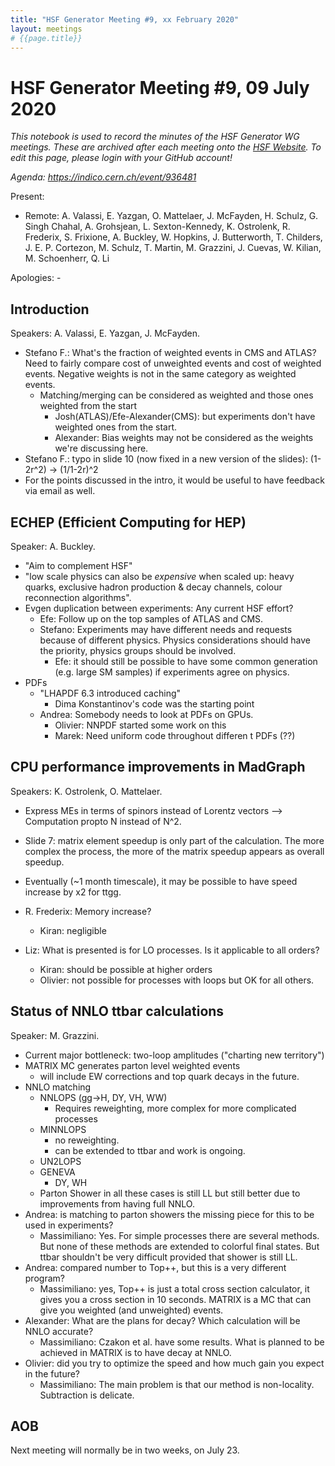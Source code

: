 ```yaml
---
title: "HSF Generator Meeting #9, xx February 2020"
layout: meetings
# {{page.title}}
---
```

# HSF Generator Meeting #9, 09 July 2020

*This notebook is used to record the minutes of the HSF Generator WG meetings. These are archived after each meeting onto the [HSF Website](https://hepsoftwarefoundation.org/organization/minutes.html). To edit this page, please login with your GitHub account!*

*Agenda: <https://indico.cern.ch/event/936481>*

Present: 
- Remote: A. Valassi, E. Yazgan, O. Mattelaer, J. McFayden, H. Schulz, G. Singh Chahal, A. Grohsjean, L. Sexton-Kennedy, K. Ostrolenk, R. Frederix, S. Frixione, A. Buckley, W. Hopkins, J. Butterworth, T. Childers, J. E. P. Cortezon, M. Schulz, T. Martin, M. Grazzini, J. Cuevas, W. Kilian, M. Schoenherr, Q. Li

Apologies: -

## Introduction 
Speakers: A. Valassi, E. Yazgan, J. McFayden.

- Stefano F.: What's the fraction of weighted events in CMS and ATLAS? Need to fairly compare cost of unweighted events and cost of weighted events. Negative weights is not in the same category as weighted events.
    - Matching/merging can be considered as weighted and those ones weighted from the start 
        - Josh(ATLAS)/Efe-Alexander(CMS): but experiments don't have weighted ones from the start. 
        - Alexander: Bias weights may not be considered as the weights we're discussing here. 
- Stefano F.: typo in slide 10 (now fixed in a new version of the slides): (1-2r^2) -> (1/1-2r)^2
- For the points discussed in the intro, it would be useful to have feedback via email as well.  

## ECHEP (Efficient Computing for HEP)
Speaker: A. Buckley.

- "Aim to complement HSF"
- "low scale physics can also be _expensive_ when scaled up: heavy quarks, exclusive hadron production & decay channels, colour reconnection algorithms".
- Evgen duplication between experiments: Any current HSF effort?
    - Efe: Follow up on the top samples of ATLAS and CMS.
    - Stefano: Experiments may have different needs and requests because of different physics. Physics considerations should have the priority, physics groups should be involved.
        - Efe: it should still be possible to have some common generation (e.g. large SM samples) if experiments agree on physics. 
- PDFs
    - "LHAPDF 6.3 introduced caching"
        - Dima Konstantinov's code was the starting point
    - Andrea: Somebody needs to look at PDFs on GPUs.
        - Olivier: NNPDF started some work on this
        - Marek: Need uniform code throughout differen t PDFs (??)


## CPU performance improvements in MadGraph 
Speakers: K. Ostrolenk, O. Mattelaer.

- Express MEs in terms of spinors instead of Lorentz vectors --> Computation propto N instead of N^2. 

- Slide 7: matrix element speedup is only part of the calculation. The more complex the process, the more of the matrix speedup appears as overall speedup.

- Eventually (~1 month timescale), it may be possible to have speed increase by x2 for ttgg. 

- R. Frederix: Memory increase?
    - Kiran: negligible

- Liz: What is presented is for LO processes. Is it applicable to all orders? 
    - Kiran: should be possible at higher orders
    - Olivier: not possible for processes with loops but OK for all others. 

## Status of NNLO ttbar calculations
Speaker: M. Grazzini.

- Current major bottleneck: two-loop amplitudes ("charting new territory")
- MATRIX MC generates parton level weighted events
    - will include EW corrections and top quark decays in the future. 
- NNLO matching
    - NNLOPS (gg->H, DY, VH, WW)
        - Requires reweighting, more complex for more complicated processes
    - MINNLOPS 
        - no reweighting. 
        - can be extended to ttbar and work is ongoing. 
    - UN2LOPS
    - GENEVA
        - DY, WH
    - Parton Shower in all these cases is still LL but still better due to improvements from having full NNLO.  
- Andrea: is matching to parton showers the missing piece for this to be used in experiments?
    - Massimiliano: Yes. For simple processes there are several methods. But none of these methods are extended to colorful final states. But ttbar shouldn't be very difficult provided that shower is still LL. 
- Andrea: compared number to Top++, but this is a very different program?
    - Massimiliano: yes, Top++ is just a total cross section calculator, it gives you a cross section in 10 seconds. MATRIX is a MC that can give you weighted (and unweighted) events.
- Alexander: What are the plans for decay? Which calculation will be NNLO accurate?
    - Massimiliano: Czakon et al. have some results. What is planned to be achieved in MATRIX is to have decay at NNLO. 
- Olivier: did you try to optimize the speed and how much gain you expect in the future?
    - Massimiliano: The main problem is that our method is non-locality. Subtraction is delicate. 

## AOB

Next meeting will normally be in two weeks, on July 23.
